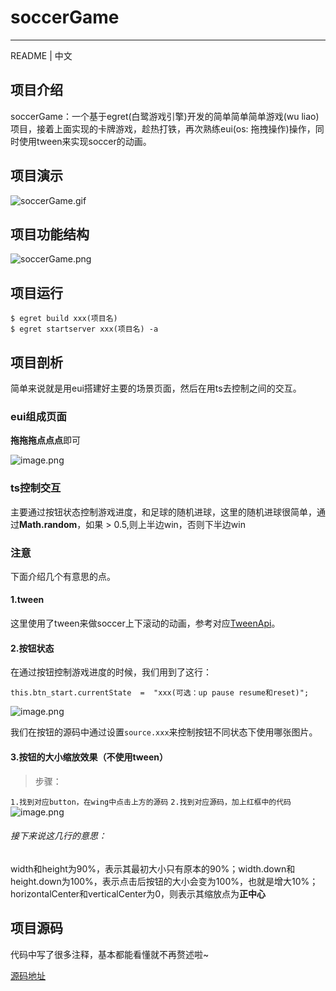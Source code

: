 # soccerGame

-----
README | 中文

## 项目介绍

soccerGame：一个基于egret(白鹭游戏引擎)开发的简单简单简单游戏(wu liao)项目，接着上面实现的卡牌游戏，趁热打铁，再次熟练eui(os: 拖拽操作)操作，同时使用tween来实现soccer的动画。

## 项目演示

![soccerGame.gif](https://upload-images.jianshu.io/upload_images/3378252-6df19bc3035befc6.gif?imageMogr2/auto-orient/strip)

## 项目功能结构

![soccerGame.png](https://upload-images.jianshu.io/upload_images/3378252-0e3960994ff5b7f4.png?imageMogr2/auto-orient/strip%7CimageView2/2/w/1240)

## 项目运行

```shell
$ egret build xxx(项目名)
$ egret startserver xxx(项目名) -a
```

## 项目剖析

简单来说就是用eui搭建好主要的场景页面，然后在用ts去控制之间的交互。

### eui组成页面

**拖拖拖点点点**即可

![image.png](https://upload-images.jianshu.io/upload_images/3378252-7d57a5d67b3ee7b2.png?imageMogr2/auto-orient/strip%7CimageView2/2/w/1240)

### ts控制交互

主要通过按钮状态控制游戏进度，和足球的随机进球，这里的随机进球很简单，通过**Math.random**，如果 > 0.5,则上半边win，否则下半边win

### 注意

下面介绍几个有意思的点。

#### 1.tween

这里使用了tween来做soccer上下滚动的动画，参考对应[TweenApi](https://developer.egret.com/cn/article/index/id/576)。

#### 2.按钮状态

在通过按钮控制游戏进度的时候，我们用到了这行：

```
this.btn_start.currentState  =  "xxx(可选：up pause resume和reset)";
```
![image.png](https://upload-images.jianshu.io/upload_images/3378252-b06906fc3f9c80bb.png?imageMogr2/auto-orient/strip%7CimageView2/2/w/1240)

我们在按钮的源码中通过设置`source.xxx`来控制按钮不同状态下使用哪张图片。

#### 3.按钮的大小缩放效果（不使用tween）

> 步骤：

`1.找到对应button，在wing中点击上方的源码`
`2.找到对应源码，加上红框中的代码`
![image.png](https://upload-images.jianshu.io/upload_images/3378252-743589d95f74056f.png?imageMogr2/auto-orient/strip%7CimageView2/2/w/1240)

###### 接下来说这几行的意思：

width和height为90%，表示其最初大小只有原本的90%；width.down和height.down为100%，表示点击后按钮的大小会变为100%，也就是增大10%；horizontalCenter和verticalCenter为0，则表示其缩放点为**正中心**

## 项目源码

代码中写了很多注释，基本都能看懂就不再赘述啦~

[源码地址](https://github.com/zhangjing9898/soccerGame)




